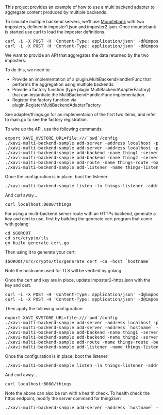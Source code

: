 This project provides an example of how to use a multi backend adapter to aggregate content
produced by multiple backends.

To simulate multiple backend servers, we'll use [Mountebank](http://www.mbtest.org/) with two imposters, defined in imposter1.json
and imposter2.json. Once mountebank is started use curl to load the imposter definitions.

<pre>
curl -i -X POST -H 'Content-Type: application/json' -d@imposter1.json http://127.0.0.1:2525/imposters
curl -i -X POST -H 'Content-Type: application/json' -d@imposter2.json http://127.0.0.1:2525/imposters
</pre>

We want to provide an API that aggregates the data returned by the two imposters.

To do this, we need to:

* Provide an implementation of a plugin.MultiBackendHandlerFunc that performs the aggregation using multiple backends.
* Provide a factory function (type plugin.MultiBackendAdapterFactory) that can instantiate the MultiBackendHandlerFunc implementation.
* Register the factory function via plugin.RegisterMultiBackendAdapterFactory

See adapter/things.go for an implementaion of the first two items, and refer to main.go to see the factory registration.

To wire up the API, use the following commands:

<pre>
export XAVI_KVSTORE_URL=file:///`pwd`/config
./xavi-multi-backend-sample add-server -address localhost -port 5000 -name thing1svr
./xavi-multi-backend-sample add-server -address localhost -port 6000 -name thing2svr
./xavi-multi-backend-sample add-backend -name thing1 -servers thing1svr
./xavi-multi-backend-sample add-backend -name thing2 -servers thing2svr
./xavi-multi-backend-sample add-route -name things-route -backends thing1,thing2 -base-uri /things -plugins SessionId,Timing,Recovery -multibackend-adapter handle-things
./xavi-multi-backend-sample add-listener -name things-listener -routes things-route
</pre>

Once the configuration is in place, boot the listener:

<pre>
./xavi-multi-backend-sample listen -ln things-listener -address 0.0.0.0:8080
</pre>

And curl away...

<pre>
curl localhost:8080/things
</pre>


For using a multi-backend server route with an HTTPs backend, generate a key and cert to use, first by building the
generate cert program that come with golang:

<pre>
cd $GOROOT
cd src/crypto/tls
go build generate_cert.go
</pre>

Then using it to generate your cert:

<pre>
$GOROOT/src/crypto/tls/generate_cert -ca -host `hostname`
</pre>

Note the hostname used for TLS will be verified by golang.

Once the cert and key are in place, update imposter2-https.json with the key and cert.

<pre>
curl -i -X POST -H 'Content-Type: application/json' -d@imposter1.json http://127.0.0.1:2525/imposters
curl -i -X POST -H 'Content-Type: application/json' -d@imposter2-https.json http://127.0.0.1:2525/imposters
</pre>

Then apply the following configuration:

<pre>
export XAVI_KVSTORE_URL=file:///`pwd`/config
./xavi-multi-backend-sample add-server -address localhost -port 5000 -name thing1svr
./xavi-multi-backend-sample add-server -address `hostname` -port 6000 -name thing2svr
./xavi-multi-backend-sample add-backend -name thing1 -servers thing1svr
./xavi-multi-backend-sample add-backend -name thing2 -servers thing2svr -cacert-path ./cert.pem -tls-only=true
./xavi-multi-backend-sample add-route -name things-route -backends thing1,thing2 -base-uri /things -plugins SessionId,Timing,Recovery -multibackend-adapter handle-things
./xavi-multi-backend-sample add-listener -name things-listener -routes things-route
</pre>

Once the configuration is in place, boot the listener:

<pre>
./xavi-multi-backend-sample listen -ln things-listener -address 0.0.0.0:8080
</pre>

And curl away...

<pre>
curl localhost:8080/things
</pre>

Note the above can also be run with a health check. To health check the https endpoint, modify
the server command for thing2svr:

<pre>
./xavi-multi-backend-sample add-server -address `hostname` -port 6000 -name thing2svr -health-check http-get
</pre>